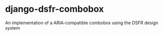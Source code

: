 # django-dsfr-combobox
An implementation of a ARIA-compatible combobox using the DSFR design system
